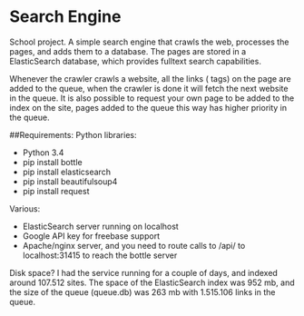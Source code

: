 ﻿Search Engine
========

School project. A simple search engine that crawls the web, processes the pages, and adds them to a database.
The pages are stored in a ElasticSearch database, which provides fulltext search capabilities.

Whenever the crawler crawls a website, all the links (<a> tags) on the page are added to the queue, when the crawler is done it will fetch the next website in the queue.
It is also possible to request your own page to be added to the index on the site, pages added to the queue this way has higher priority in the queue.

##Requirements:
Python libraries:
- Python 3.4
- pip install bottle
- pip install elasticsearch
- pip install beautifulsoup4
- pip install request

Various:
- ElasticSearch server running on localhost
- Google API key for freebase support
- Apache/nginx server, and you need to route calls to /api/ to localhost:31415 to reach the bottle server

Disk space? I had the service running for a couple of days, and indexed around 107.512 sites. The space of the ElasticSearch index was 952 mb, and the size of the queue (queue.db) was 263 mb with 1.515.106 links in the queue.
